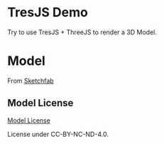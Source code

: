 # TresJS Demo

Try to use TresJS + ThreeJS to render a 3D Model.

# Model

From [Sketchfab](https://sketchfab.com/)

## Model License

[Model License](./public/models/elaina_anim_model/license.txt)

License under CC-BY-NC-ND-4.0.
